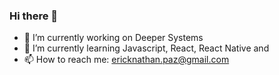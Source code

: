 ### Hi there 👋

- 🔭 I’m currently working on Deeper Systems
- 🌱 I’m currently learning Javascript, React, React Native and
- 📫 How to reach me: ericknathan.paz@gmail.com
